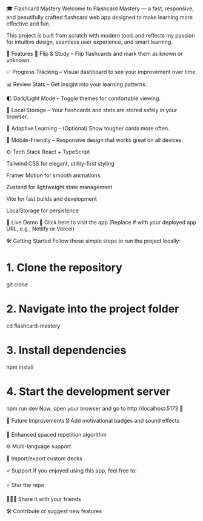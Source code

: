 🎓 Flashcard Mastery
Welcome to Flashcard Mastery — a fast, responsive, and beautifully crafted flashcard web app designed to make learning more effective and fun.

This project is built from scratch with modern tools and reflects my passion for intuitive design, seamless user experience, and smart learning.

🌟 Features
🔄 Flip & Study – Flip flashcards and mark them as known or unknown.

✅ Progress Tracking – Visual dashboard to see your improvement over time.

📊 Review Stats – Get insight into your learning patterns.

🌓 Dark/Light Mode – Toggle themes for comfortable viewing.

💾 Local Storage – Your flashcards and stats are stored safely in your browser.

🎯 Adaptive Learning – (Optional) Show tougher cards more often.

📱 Mobile-Friendly – Responsive design that works great on all devices.

⚙️ Tech Stack
React + TypeScript

Tailwind CSS for elegant, utility-first styling

Framer Motion for smooth animations

Zustand for lightweight state management

Vite for fast builds and development

LocalStorage for persistence

🚀 Live Demo
🔗 Click here to visit the app
(Replace # with your deployed app URL, e.g., Netlify or Vercel)

🛠️ Getting Started
Follow these simple steps to run the project locally:

# 1. Clone the repository
git clone <your-github-repo-url>

# 2. Navigate into the project folder
cd flashcard-mastery

# 3. Install dependencies
npm install

# 4. Start the development server
npm run dev
Now, open your browser and go to http://localhost:5173 🎉

🧩 Future Improvements
🎖️ Add motivational badges and sound effects

🧠 Enhanced spaced repetition algorithm

🌐 Multi-language support

🧪 Import/export custom decks

⭐ Support
If you enjoyed using this app, feel free to:

⭐ Star the repo

🧑‍🤝‍🧑 Share it with your friends

🛠 Contribute or suggest new features
